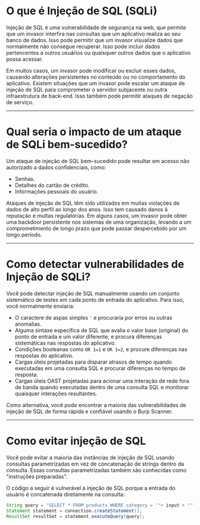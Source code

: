 # O que é Injeção de SQL (SQLi)

Injeção de SQL é uma vulnerabilidade de segurança na web, que permite que um invasor interfira nas consultas que um aplicativo realiza ao seu banco de dados. Isso pode permitir que um invasor visualize dados que normalmente não consegue recuperar. Isso pode incluir dados pertencentes a outros usuários ou quaisquer outros dados que o aplicativo possa acessar.

Em muitos casos, um invasor pode modificar ou excluir esses dados, causando alterações persistentes no conteúdo ou no comportamento do aplicativo. Existem situações que um invasor pode escalar um ataque de injeção de SQL para comprometer o servidor subjacente ou outra infraestrutura de back-end. Isso também pode permitir ataques de negação de serviço.

---

# Qual seria o impacto de um ataque de SQLi bem-sucedido?

Um ataque de injeção de SQL bem-sucedido pode resultar em acesso não autorizado a dados confidenciais, como:

- Senhas.
- Detalhes do cartão de crédito.
- Informações pessoais do usuário.

Ataques de injeção de SQL têm sido utilizados em muitas violações de dados de alto perfil ao longo dos anos. Isso tem causado danos à reputação e multas regulatórias. Em alguns casos, um invasor pode obter uma backdoor persistente nos sistemas de uma organização, levando a um comprometimento de longo prazo que pode passar despercebido por um longo período.

---

# Como detectar vulnerabilidades de Injeção de SQLi?

Você pode detectar injeção de SQL manualmente usando um conjunto sistemático de testes em cada ponto de entrada do aplicativo. Para isso, você normalmente enviaria:

- O caractere de aspas simples `'` e procuraria por erros ou outras anomalias.
- Alguma sintaxe específica de SQL que avalia o valor base (original) do ponto de entrada e um valor diferente, e procura diferenças sistemáticas nas respostas do aplicativo.
- Condições booleanas como `OR 1=1` e `OR 1=2`, e procure diferenças nas respostas do aplicativo.
- Cargas úteis projetadas para disparar atrasos de tempo quando executadas em uma consulta SQL e procurar diferenças no tempo de resposta.
- Cargas úteis OAST projetadas para acionar uma interação de rede fora de banda quando executadas dentro de uma consulta SQL e monitorar quaisquer interações resultantes.

Como alternativa, você pode encontrar a maioria das vulnerabilidades de injeção de SQL de forma rápida e confiável usando o Burp Scanner.

---

# Como evitar injeção de SQL

Você pode evitar a maioria das instâncias de injeção de SQL usando consultas parametrizadas em vez de concatenação de strings dentro da consulta. Essas consultas parametrizadas também são conhecidas como "instruções preparadas".

O código a seguir é vulnerável à injeção de SQL porque a entrada do usuário é concatenada diretamente na consulta:

```java
String query = "SELECT * FROM products WHERE category = '"+ input + "'";
Statement statement = connection.createStatement();
ResultSet resultSet = statement.executeQuery(query);

